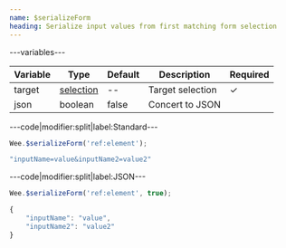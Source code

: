 ```yaml
---
name: $serializeForm
heading: Serialize input values from first matching form selection
---
```


---variables---

| Variable | Type | Default | Description | Required |
| -- | -- | -- | -- | -- |
| target | [selection](/script#selection) | -- | Target selection | ✓ |
| json | boolean | false | Concert to JSON ||

---code|modifier:split|label:Standard---

```javascript
Wee.$serializeForm('ref:element');
```

```javascript
"inputName=value&inputName2=value2"
```

---code|modifier:split|label:JSON---

```javascript
Wee.$serializeForm('ref:element', true);
```

```javascript
{
	"inputName": "value",
	"inputName2": "value2"
}
```